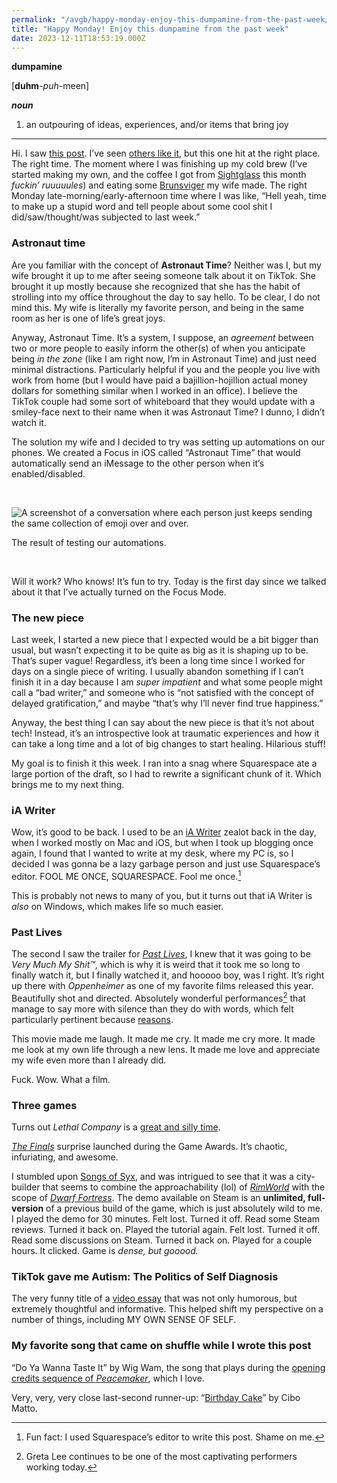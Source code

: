 ```yaml
---
permalink: "/avgb/happy-monday-enjoy-this-dumpamine-from-the-past-week/index.html"
title: "Happy Monday! Enjoy this dumpamine from the past week"
date: 2023-12-11T18:53:19.000Z
---
```


**dumpamine**

[**duhm**-_puh_-meen]

**_noun_**

1. an outpouring of ideas, experiences, and/or items that bring joy
    

* * *

Hi. I saw [this post](https://frenetic.ink/2023/12/11/week-notes-no.html). I’ve seen [others like it](https://mikehayn.es/post/4481/), but this one hit at the right place. The right time. The moment where I was finishing up my cold brew (I’ve started making my own, and the coffee I got from [Sightglass](https://sightglasscoffee.com) this month _fuckin’ ruuuuules_) and eating some [Brunsviger](https://sundaybaker.co/brunsviger-danish-coffee-cake/) my wife made. The right Monday late-morning/early-afternoon time where I was like, “Hell yeah, time to make up a stupid word and tell people about some cool shit I did/saw/thought/was subjected to last week.”

### Astronaut time

Are you familiar with the concept of **Astronaut Time**? Neither was I, but my wife brought it up to me after seeing someone talk about it on TikTok. She brought it up mostly because she recognized that she has the habit of strolling into my office throughout the day to say hello. To be clear, I do not mind this. My wife is literally my favorite person, and being in the same room as her is one of life’s great joys.

Anyway, Astronaut Time. It’s a system, I suppose, an _agreement_ between two or more people to easily inform the other(s) of when you anticipate being _in the zone_ (like I am right now, I’m in Astronaut Time) and just need minimal distractions. Particularly helpful if you and the people you live with work from home (but I would have paid a bajillion-hojillion actual money dollars for something similar when I worked in an office). I believe the TikTok couple had some sort of whiteboard that they would update with a smiley-face next to their name when it was Astronaut Time? I dunno, I didn’t watch it.

The solution my wife and I decided to try was setting up automations on our phones. We created a Focus in iOS called “Astronaut Time” that would automatically send an iMessage to the other person when it’s enabled/disabled.

 

![A screenshot of a conversation where each person just keeps sending the same collection of emoji over and over.](/assets/img/astronauttime.jpeg)

<figcaption>



The result of testing our automations.





</figcaption>

 

Will it work? Who knows! It’s fun to try. Today is the first day since we talked about it that I’ve actually turned on the Focus Mode.

### The new piece

Last week, I started a new piece that I expected would be a bit bigger than usual, but wasn’t expecting it to be quite as big as it is shaping up to be. That’s super vague! Regardless, it’s been a long time since I worked for days on a single piece of writing. I usually abandon something if I can’t finish it in a day because I am _super impatient_ and what some people might call a “bad writer,” and someone who is “not satisfied with the concept of delayed gratification,” and maybe “that’s why I’ll never find true happiness.”

Anyway, the best thing I can say about the new piece is that it’s not about tech! Instead, it’s an introspective look at traumatic experiences and how it can take a long time and a lot of big changes to start healing. Hilarious stuff!

My goal is to finish it this week. I ran into a snag where Squarespace ate a large portion of the draft, so I had to rewrite a significant chunk of it. Which brings me to my next thing.

### iA Writer

Wow, it’s good to be back. I used to be an [iA Writer](https://ia.net/writer) zealot back in the day, when I worked mostly on Mac and iOS, but when I took up blogging once again, I found that I wanted to write at my desk, where my PC is, so I decided I was gonna be a lazy garbage person and just use Squarespace’s editor. FOOL ME ONCE, SQUARESPACE. Fool me once.[^1]

This is probably not news to many of you, but it turns out that iA Writer is _also_ on Windows, which makes life so much easier.

### Past Lives

The second I saw the trailer for [_Past Lives_](https://www.youtube.com/watch?v=kA244xewjcI), I knew that it was going to be _Very Much My Shit™_, which is why it is weird that it took me so long to finally watch it, but I finally watched it, and hooooo boy, was I right. It’s right up there with _Oppenheimer_ as one of my favorite films released this year. Beautifully shot and directed. Absolutely wonderful performances[^2] that manage to say more with silence than they do with words, which felt particularly pertinent because [reasons](https://gkeenan.co/avgb/hot-take-its-okay-if-we-dont-consume-all-of-the-worlds-information-before-we-die).

This movie made me laugh. It made me cry. It made me cry more. It made me look at my own life through a new lens. It made me love and appreciate my wife even more than I already did.

Fuck. Wow. What a film.

### Three games

Turns out _Lethal Company_ is a [great and silly time](https://youtu.be/ueE_Aa-93T8?si=Ou7CvuLNyfc5I5XA).

[_The Finals_](https://www.reachthefinals.com) surprise launched during the Game Awards. It’s chaotic, infuriating, and awesome.

I stumbled upon [Songs of Syx](https://store.steampowered.com/app/1162750/Songs_of_Syx/), and was intrigued to see that it was a city-builder that seems to combine the approachability (lol) of [_RimWorld_](https://store.steampowered.com/app/294100/RimWorld/) with the scope of [_Dwarf Fortress_](https://store.steampowered.com/app/975370/Dwarf_Fortress/). The demo available on Steam is an **unlimited, full-version** of a previous build of the game, which is just absolutely wild to me. I played the demo for 30 minutes. Felt lost. Turned it off. Read some Steam reviews. Turned it back on. Played the tutorial again. Felt lost. Turned it off. Read some discussions on Steam. Turned it back on. Played for a couple hours. It clicked. Game is _dense, but gooood._

### TikTok gave me Autism: The Politics of Self Diagnosis

The very funny title of a [video essay](https://youtu.be/x4ieMzbXiRA?si=2iTG_Y8lSytZtk1T) that was not only humorous, but extremely thoughtful and informative. This helped shift my perspective on a number of things, including MY OWN SENSE OF SELF.

### **My favorite song that came on shuffle while I wrote this post**

“Do Ya Wanna Taste It” by Wig Wam, the song that plays during the [opening credits sequence of _Peacemaker_](https://www.youtube.com/watch?v=_mrr3UNALww), which I love.

Very, very, very close last-second runner-up: “[Birthday Cake](https://song.link/us/i/207956093)” by Cibo Matto.


[^1]: Fun fact: I used Squarespace’s editor to write this post. Shame on me.

[^2]: Greta Lee continues to be one of the most captivating performers working today.
